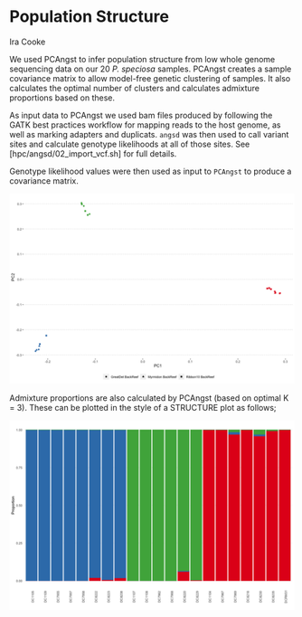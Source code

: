 Population Structure
================
Ira Cooke

We used PCAngst to infer population structure from low whole genome
sequencing data on our 20 *P. speciosa* samples. PCAngst creates a
sample covariance matrix to allow model-free genetic clustering of
samples. It also calculates the optimal number of clusters and
calculates admixture proportions based on these.

As input data to PCAngst we used bam files produced by following the
GATK best practices workflow for mapping reads to the host genome, as
well as marking adapters and duplicats. `angsd` was then used to call
variant sites and calculate genotype likelihoods at all of those sites.
See \[hpc/angsd/02\_import\_vcf.sh\] for full details.

Genotype likelihood values were then used as input to `PCAngst` to
produce a covariance
matrix.

![](02_population_structure_files/figure-gfm/unnamed-chunk-3-1.png)<!-- -->

Admixture proportions are also calculated by PCAngst (based on optimal K
= 3). These can be plotted in the style of a STRUCTURE plot as
follows;

![](02_population_structure_files/figure-gfm/unnamed-chunk-4-1.png)<!-- -->
